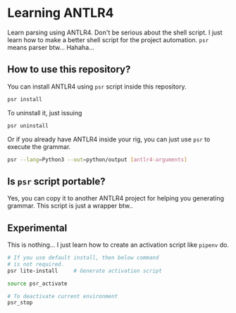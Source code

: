 # Learning ANTLR4

Learn parsing using ANTLR4. Don't be serious about the shell script. I just learn how to make a better shell script for the project automation. `psr` means parser btw... Hahaha...

## How to use this repository?

You can install ANTLR4 using `psr` script inside this repository.

```bash
psr install
```

To uninstall it, just issuing

```bash
psr uninstall
```

Or if you already have ANTLR4 inside your rig, you can just use `psr` to execute the grammar.

```bash
psr --lang=Python3 --out=python/output [antlr4-arguments]
```

## Is `psr` script portable?

Yes, you can copy it to another ANTLR4 project for helping you generating grammar. This script is just a wrapper btw..

## Experimental

This is nothing... I just learn how to create an activation script like `pipenv` do.

```bash
# If you use default install, then below command 
# is not required.
psr lite-install     # Generate activation script

source psr_activate

# To deactivate current environment
psr_stop
```
